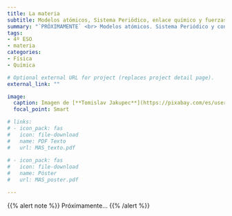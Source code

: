 ```yaml
---
title: La materia
subtitle: Modelos atómicos, Sistema Periódico, enlace químico y fuerzas intermoleculares
summary: "`PRÓXIMAMENTE` <br> Modelos atómicos. Sistema Periódico y configuración electrónica. Enlace químico. Fuerzas intermoleculares."
tags:
- 4º ESO
- materia
categories:
- Física
- Química

# Optional external URL for project (replaces project detail page).
external_link: ""

image:
  caption: Imagen de [**Tomislav Jakupec**](https://pixabay.com/es/users/tommyvideo-3092371/) en [Pixabay](https://pixabay.com/es/)
  focal_point: Smart

# links:
# - icon_pack: fas
#   icon: file-download
#   name: PDF Texto
#   url: MAS_texto.pdf
  
# - icon_pack: fas
#   icon: file-download
#   name: Póster
#   url: MAS_poster.pdf

---
```


{{% alert note %}}
Próximamente...
{{% /alert %}}